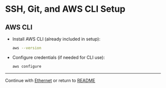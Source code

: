 # SSH, Git, and AWS CLI Setup

## AWS CLI

- Install AWS CLI (already included in setup):
  ```sh
  aws --version
  ```
- Configure credentials (if needed for CLI use):
  ```sh
  aws configure
  ```

---

Continue with [Ethernet](ethernet.md) or return to [README](../README.md)
